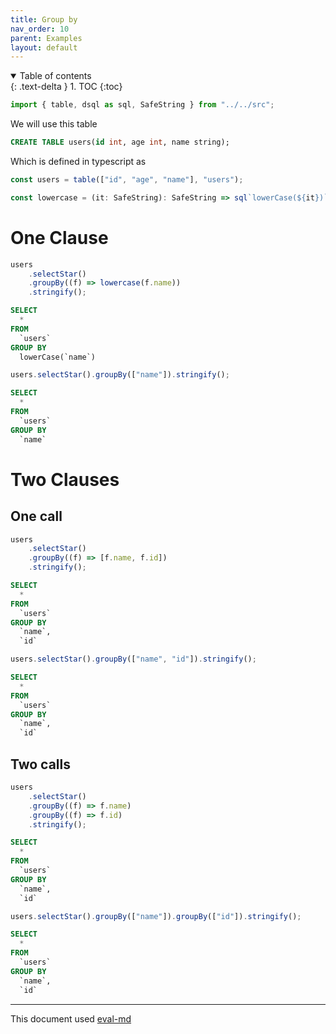 ```yaml
---
title: Group by
nav_order: 10
parent: Examples
layout: default
---
```


<details open markdown="block">
  <summary>
    Table of contents
  </summary>
  {: .text-delta }
1. TOC
{:toc}
</details>

```ts
import { table, dsql as sql, SafeString } from "../../src";
```

We will use this table

```sql
CREATE TABLE users(id int, age int, name string);
```

Which is defined in typescript as

```ts
const users = table(["id", "age", "name"], "users");

const lowercase = (it: SafeString): SafeString => sql`lowerCase(${it})`;
```

# One Clause

```ts
users
    .selectStar()
    .groupBy((f) => lowercase(f.name))
    .stringify();
```

```sql
SELECT
  *
FROM
  `users`
GROUP BY
  lowerCase(`name`)
```

```ts
users.selectStar().groupBy(["name"]).stringify();
```

```sql
SELECT
  *
FROM
  `users`
GROUP BY
  `name`
```

# Two Clauses

## One call

```ts
users
    .selectStar()
    .groupBy((f) => [f.name, f.id])
    .stringify();
```

```sql
SELECT
  *
FROM
  `users`
GROUP BY
  `name`,
  `id`
```

```ts
users.selectStar().groupBy(["name", "id"]).stringify();
```

```sql
SELECT
  *
FROM
  `users`
GROUP BY
  `name`,
  `id`
```

## Two calls

```ts
users
    .selectStar()
    .groupBy((f) => f.name)
    .groupBy((f) => f.id)
    .stringify();
```

```sql
SELECT
  *
FROM
  `users`
GROUP BY
  `name`,
  `id`
```

```ts
users.selectStar().groupBy(["name"]).groupBy(["id"]).stringify();
```

```sql
SELECT
  *
FROM
  `users`
GROUP BY
  `name`,
  `id`
```

---

This document used [eval-md](https://lucasavila00.github.io/eval-md/)